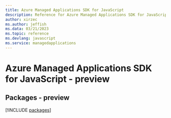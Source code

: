 ```yaml
---
title: Azure Managed Applications SDK for JavaScript
description: Reference for Azure Managed Applications SDK for JavaScript
author: xirzec
ms.author: jeffish
ms.data: 03/21/2023
ms.topic: reference
ms.devlang: javascript
ms.service: managedapplications
---
```

# Azure Managed Applications SDK for JavaScript - preview
## Packages - preview
[!INCLUDE [packages](managed-applications-index.md)]